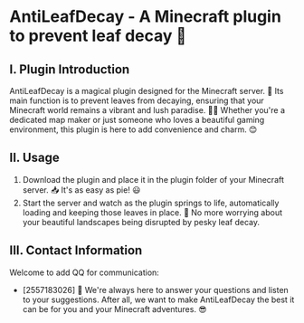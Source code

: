 # AntiLeafDecay - A Minecraft plugin to prevent leaf decay 🌟

## I. Plugin Introduction
AntiLeafDecay is a magical plugin designed for the Minecraft server. 🎩 Its main function is to prevent leaves from decaying, ensuring that your Minecraft world remains a vibrant and lush paradise. 🌳🌿 Whether you're a dedicated map maker or just someone who loves a beautiful gaming environment, this plugin is here to add convenience and charm. 😊

## II. Usage
1. Download the plugin and place it in the plugin folder of your Minecraft server. 📥 It's as easy as pie! 😃
2. Start the server and watch as the plugin springs to life, automatically loading and keeping those leaves in place. 🚀 No more worrying about your beautiful landscapes being disrupted by pesky leaf decay.

## III. Contact Information
Welcome to add QQ for communication:
- [2557183026] 💬 We're always here to answer your questions and listen to your suggestions. After all, we want to make AntiLeafDecay the best it can be for you and your Minecraft adventures. 😎
